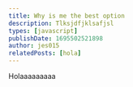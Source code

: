 ```yaml
---
title: Why is me the best option
description: Tlksjdfjklsafjsl
types: [javascript]
publishDate: 1695502521898
author: jes015
relatedPosts: [hola]
---
```


Holaaaaaaaaa
